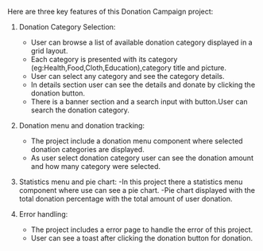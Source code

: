 Here are three key features of this Donation Campaign project:

1. Donation Category Selection:

   - User can browse a list of available donation category displayed in a grid layout.
   - Each category is presented with its category (eg:Health,Food,Cloth,Education),category title and picture.
   - User can select any category and see the category details.
   - In details section user can see the details and donate by clicking the donation button.
   - There is a banner section and a search input with button.User can search the donation category.

2. Donation menu and donation tracking:

   - The project include a donation menu component where selected donation categories are displayed.
   - As user select donation category user can see the donation amount and how many category were selected.

3. Statistics menu and pie chart:
   -In this project there a statistics menu component where use can see a pie chart.
   -Pie chart displayed with the total donation percentage with the total amount of user donation.

4. Error handling:
   - The project includes a error page to handle the error of this project.
   - User can see a toast after clicking the donation button for donation.
